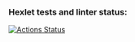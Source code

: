 ### Hexlet tests and linter status:
[![Actions Status](https://github.com/A3a3eJlJl0/php-project-lvl1/workflows/hexlet-check/badge.svg)](https://github.com/A3a3eJlJl0/php-project-lvl1/actions)